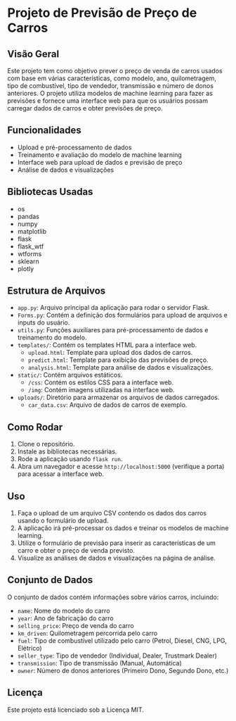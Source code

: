 # Projeto de Previsão de Preço de Carros

## Visão Geral
Este projeto tem como objetivo prever o preço de venda de carros usados com base em várias características, como modelo, ano, quilometragem, tipo de combustível, tipo de vendedor, transmissão e número de donos anteriores. O projeto utiliza modelos de machine learning para fazer as previsões e fornece uma interface web para que os usuários possam carregar dados de carros e obter previsões de preço.

## Funcionalidades
- Upload e pré-processamento de dados
- Treinamento e avaliação do modelo de machine learning
- Interface web para upload de dados e previsão de preço
- Análise de dados e visualizações

## Bibliotecas Usadas
- os
- pandas
- numpy
- matplotlib
- flask
- flask_wtf
- wtforms
- sklearn
- plotly

## Estrutura de Arquivos
- `app.py`: Arquivo principal da aplicação para rodar o servidor Flask.
- `Forms.py`: Contém a definição dos formulários para upload de arquivos e inputs do usuário.
- `utils.py`: Funções auxiliares para pré-processamento de dados e treinamento do modelo.
- `templates/`: Contém os templates HTML para a interface web.
  - `upload.html`: Template para upload dos dados de carros.
  - `predict.html`: Template para exibição das previsões de preço.
  - `analysis.html`: Template para análise de dados e visualizações.
- `static/`: Contém arquivos estáticos.
  - `/css`: Contém os estilos CSS para a interface web.
  - `/img`: Contém imagens utilizadas na interface web.
- `uploads/`: Diretório para armazenar os arquivos de dados carregados.
  - `car_data.csv`: Arquivo de dados de carros de exemplo.

## Como Rodar
1. Clone o repositório.
2. Instale as bibliotecas necessárias.
3. Rode a aplicação usando `flask run`.
4. Abra um navegador e acesse `http://localhost:5000` (verifique a porta) para acessar a interface web.

## Uso
1. Faça o upload de um arquivo CSV contendo os dados dos carros usando o formulário de upload.
2. A aplicação irá pré-processar os dados e treinar os modelos de machine learning.
3. Utilize o formulário de previsão para inserir as características de um carro e obter o preço de venda previsto.
4. Visualize as análises de dados e visualizações na página de análise.

## Conjunto de Dados
O conjunto de dados contém informações sobre vários carros, incluindo:
- `name`: Nome do modelo do carro
- `year`: Ano de fabricação do carro
- `selling_price`: Preço de venda do carro
- `km_driven`: Quilometragem percorrida pelo carro
- `fuel`: Tipo de combustível utilizado pelo carro (Petrol, Diesel, CNG, LPG, Elétrico)
- `seller_type`: Tipo de vendedor (Individual, Dealer, Trustmark Dealer)
- `transmission`: Tipo de transmissão (Manual, Automática)
- `owner`: Número de donos anteriores (Primeiro Dono, Segundo Dono, etc.)

## Licença
Este projeto está licenciado sob a Licença MIT.
